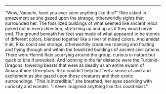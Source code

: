 
---

"Wow, Nanachi, have you ever seen anything like this?" Riko asked in amazement as she gazed upon the strange, otherworldly sights that surrounded her. The fossilized buildings of what seemed like ancient relics poked out in every direction, stretching up and up as if they would never end. The ground beneath her feet was made of what appeared to be stones of different colors, blended together like a river of mixed colors. And amidst it all, Riko could see strange, otherworldly creatures roaming and floating and flying through and within the fossilized buildings of ancient civilizations. There were Hermit Rats scurrying around the group, curious in nature but quick to bite if provoked. And looming in the far distance were the Turbinid-Dragons, towering beasts that were as deadly as an entire swarm of Amaranthine-Deceptors. Riko couldn't help but feel a sense of awe and excitement as she gazed upon these creatures and their exotic surroundings. "This is incredible," she breathed, her eyes sparkling with curiosity and wonder. "I never imagined anything like this could exist."

